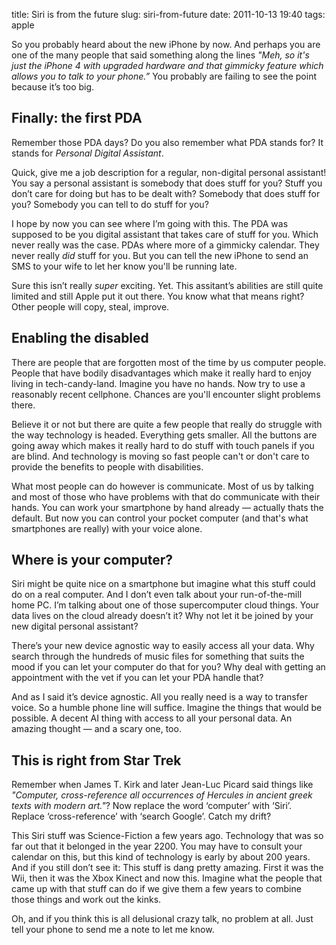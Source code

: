 title: Siri is from the future
slug: siri-from-future
date: 2011-10-13 19:40
tags: apple


So you probably heard about the new iPhone by now. And perhaps you are one of the many people that said something along the lines *"Meh, so it's just the iPhone 4 with upgraded hardware and that gimmicky feature which allows you to talk to your phone.”* You probably are failing to see the point because it’s too big.


## Finally: the first PDA

Remember those PDA days? Do you also remember what PDA stands for? It stands for *Personal Digital Assistant*. 

Quick, give me a job description for a regular, non-digital personal assistant! You say a personal assistant is somebody that does stuff for you? Stuff you don’t care for doing but has to be dealt with? Somebody that does stuff for you? Somebody you can tell to do stuff for you?

I hope by now you can see where I’m going with this. The PDA was supposed to be you digital assistant that takes care of stuff for you. Which never really was the case. PDAs where more of a gimmicky calendar. They never really *did* stuff for you. But you can tell the new iPhone to send an SMS to your wife to let her know you'll be running late.

Sure this isn’t really *super* exciting. Yet. This assitant’s abilities are still quite limited and still Apple put it out there. You know what that means right? Other people will copy, steal, improve.


## Enabling the disabled

There are people that are forgotten most of the time by us computer people. People that have bodily disadvantages which make it really hard to enjoy living in tech-candy-land. Imagine you have no hands. Now try to use a reasonably recent cellphone. Chances are you'll encounter slight problems there.

Believe it or not but there are quite a few people that really do struggle with the way technology is headed. Everything gets smaller. All the buttons are going away which makes it really hard to do stuff with touch panels if you are blind. And technology is moving so fast people can't or don't care to provide the benefits to people with disabilities.

What most people can do however is communicate. Most of us by talking and most of those who have problems with that do communicate with their hands. You can work your smartphone by hand already — actually thats the default. But now you can control your pocket computer (and that's what smartphones are really) with your voice alone.


## Where is your computer?

Siri might be quite nice on a smartphone but imagine what this stuff could do on a real computer. And I don’t even talk about your run-of-the-mill home PC. I’m talking about one of those supercomputer cloud things. Your data lives on the cloud already doesn’t it? Why not let it be joined by your new digital personal assistant?

There’s your new device agnostic way to easily access all your data. Why search through the hundreds of music files for something that suits the mood if you can let your computer do that for you? Why deal with getting an appointment with the vet if you can let your PDA handle that?

And as I said it’s device agnostic. All you really need is a way to transfer voice. So a humble phone line will suffice. Imagine the things that would be possible. A decent AI thing with access to all your personal data. An amazing thought — and a scary one, too.


## This is right from Star Trek

Remember when James T. Kirk and later Jean-Luc Picard said things like *"Computer, cross-reference all occurrences of Hercules in ancient greek texts with modern art."*? Now replace the word ‘computer’ with ‘Siri’. Replace ‘cross-reference’ with ‘search Google’. Catch my drift?

This Siri stuff was Science-Fiction a few years ago. Technology that was so far out that it belonged in the year 2200. You may have to consult your calendar on this, but this kind of technology is early by about 200 years. And if you still don’t see it: This stuff is dang pretty amazing. First it was the Wii, then it was the Xbox Kinect and now this. Imagine what the people that came up with that stuff can do if we give them a few years to combine those things and work out the kinks.

Oh, and if you think this is all delusional crazy talk, no problem at all. Just tell your phone to send me a note to let me know.
